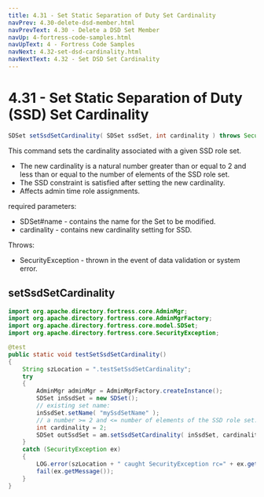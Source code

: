```yaml
---
title: 4.31 - Set Static Separation of Duty Set Cardinality
navPrev: 4.30-delete-dsd-member.html
navPrevText: 4.30 - Delete a DSD Set Member
navUp: 4-fortress-code-samples.html
navUpText: 4 - Fortress Code Samples
navNext: 4.32-set-dsd-cardinality.html
navNextText: 4.32 - Set DSD Set Cardinality
---
```


# 4.31 - Set Static Separation of Duty (SSD) Set Cardinality
    
```java
SDSet setSsdSetCardinality( SDSet ssdSet, int cardinality ) throws SecurityException;
```

This command sets the cardinality associated with a given SSD role set.

- The new cardinality is a natural number greater than or equal to 2 and less than or equal to the number of elements of the SSD role set.
- The SSD constraint is satisfied after setting the new cardinality.
- Affects admin time role assignments.

required parameters:
- SDSet#name - contains the name for the Set to be modified.
- cardinality - contains new cardinality setting for SSD.

Throws:
- SecurityException - thrown in the event of data validation or system error.

## setSsdSetCardinality

```java
import org.apache.directory.fortress.core.AdminMgr;
import org.apache.directory.fortress.core.AdminMgrFactory;
import org.apache.directory.fortress.core.model.SDSet;
import org.apache.directory.fortress.core.SecurityException;

@test
public static void testSetSsdSetCardinality()
{
    String szLocation = ".testSetSsdSetCardinality";
    try
    {
        AdminMgr adminMgr = AdminMgrFactory.createInstance();
        SDSet inSsdSet = new SDSet();
        // existing set name:
        inSsdSet.setName( "mySsdSetName" );
        // a number >= 2 and <= number of elements of the SSD role set.
        int cardinality = 2;
        SDSet outSsdSet = am.setSsdSetCardinality( inSsdSet, cardinality );
    }
    catch (SecurityException ex)
    {
        LOG.error(szLocation + " caught SecurityException rc=" + ex.getErrorId() + ", msg=" + ex.getMessage(), ex);
        fail(ex.getMessage());
    }
}
```
